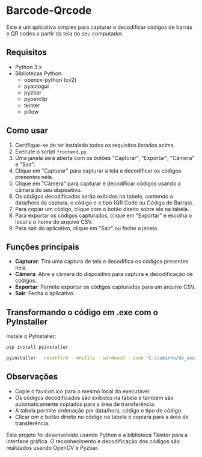 # Barcode-Qrcode

Este é um aplicativo simples para capturar e decodificar códigos de barras e QR codes a partir da tela do seu computador.

## Requisitos

* Python 3.x
* Bibliotecas Python:
    * opencv-python (cv2)
    * pyautogui
    * pyzbar
    * pyperclip
    * tkinter
    * pillow

## Como usar

1. Certifique-se de ter instalado todos os requisitos listados acima.
2. Execute o script `frontend.py`.
3. Uma janela será aberta com os botões "Capturar", "Exportar", "Câmera" e "Sair".
4. Clique em "Capturar" para capturar a tela e decodificar os códigos presentes nela.
5. Clique em "Câmera" para capturar e decodificar códigos usando a câmera do seu dispositivo.
6. Os códigos decodificados serão exibidos na tabela, contendo a data/hora da captura, o código e o tipo (QR Code ou Código de Barras).
7. Para copiar um código, clique com o botão direito sobre ele na tabela.
8. Para exportar os códigos capturados, clique em "Exportar" e escolha o local e o nome do arquivo CSV.
9. Para sair do aplicativo, clique em "Sair" ou feche a janela.

## Funções principais

* **Capturar**: Tira uma captura de tela e decodifica os códigos presentes nela.
* **Câmera**: Abre a câmera do dispositivo para captura e decodificação de códigos.
* **Exportar**: Permite exportar os códigos capturados para um arquivo CSV.
* **Sair**: Fecha o aplicativo.

## Transformando o código em .exe com o PyInstaller

Instale o PyInstaller:

```bash
pip install pyinstaller
```
```bash
pyinstaller --noconfirm --onefile --windowed --icon "C:/caminho/do_seu/favicon.ico" --add-data "C:/caminho/do_seu/Python/Python311/Lib/site-packages/pyzbar/libiconv.dll;." --add-data "C:/caminho/do_seu/Python/Python311/Lib/site-packages/pyzbar/libzbar-64.dll;." "C:/caminho/do_seu/leitor_cod.py"
```

## Observações

* Copie o favicon.ico para o mesmo local do executável.
* Os códigos decodificados são exibidos na tabela e também são automaticamente copiados para a área de transferência.
* A tabela permite ordenação por data/hora, código e tipo de código.
* Clicar om o botão direito no código na tabela o copiará para a área de transferência.


Este projeto foi desenvolvido usando Python e a biblioteca Tkinter para a interface gráfica. O reconhecimento e decodificação dos códigos são realizados usando OpenCV e Pyzbar.
